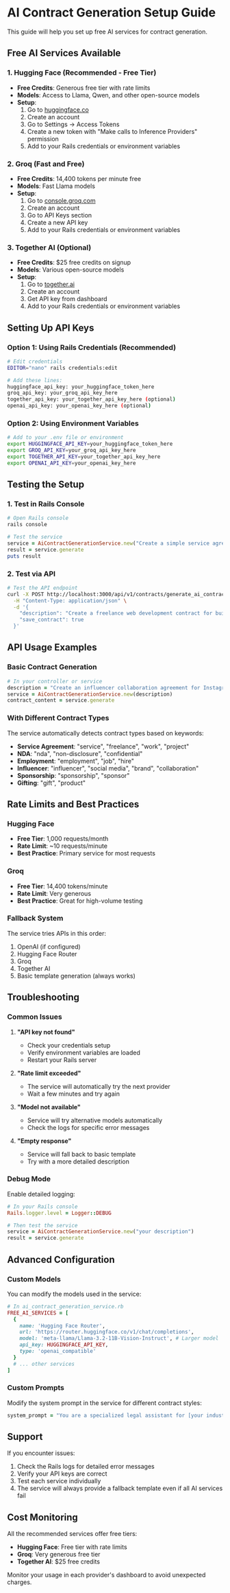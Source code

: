 # AI Contract Generation Setup Guide

This guide will help you set up free AI services for contract generation.

## Free AI Services Available

### 1. Hugging Face (Recommended - Free Tier)
- **Free Credits**: Generous free tier with rate limits
- **Models**: Access to Llama, Qwen, and other open-source models
- **Setup**:
  1. Go to [huggingface.co](https://huggingface.co)
  2. Create an account
  3. Go to Settings → Access Tokens
  4. Create a new token with "Make calls to Inference Providers" permission
  5. Add to your Rails credentials or environment variables

### 2. Groq (Fast and Free)
- **Free Credits**: 14,400 tokens per minute free
- **Models**: Fast Llama models
- **Setup**:
  1. Go to [console.groq.com](https://console.groq.com)
  2. Create an account
  3. Go to API Keys section
  4. Create a new API key
  5. Add to your Rails credentials or environment variables

### 3. Together AI (Optional)
- **Free Credits**: $25 free credits on signup
- **Models**: Various open-source models
- **Setup**:
  1. Go to [together.ai](https://together.ai)
  2. Create an account
  3. Get API key from dashboard
  4. Add to your Rails credentials or environment variables

## Setting Up API Keys

### Option 1: Using Rails Credentials (Recommended)
```bash
# Edit credentials
EDITOR="nano" rails credentials:edit

# Add these lines:
huggingface_api_key: your_huggingface_token_here
groq_api_key: your_groq_api_key_here
together_api_key: your_together_api_key_here (optional)
openai_api_key: your_openai_key_here (optional)
```

### Option 2: Using Environment Variables
```bash
# Add to your .env file or environment
export HUGGINGFACE_API_KEY=your_huggingface_token_here
export GROQ_API_KEY=your_groq_api_key_here
export TOGETHER_API_KEY=your_together_api_key_here
export OPENAI_API_KEY=your_openai_key_here
```

## Testing the Setup

### 1. Test in Rails Console
```ruby
# Open Rails console
rails console

# Test the service
service = AiContractGenerationService.new("Create a simple service agreement for web development work")
result = service.generate
puts result
```

### 2. Test via API
```bash
# Test the API endpoint
curl -X POST http://localhost:3000/api/v1/contracts/generate_ai_contract \
  -H "Content-Type: application/json" \
  -d '{
    "description": "Create a freelance web development contract for building an e-commerce website",
    "save_contract": true
  }'
```

## API Usage Examples

### Basic Contract Generation
```ruby
# In your controller or service
description = "Create an influencer collaboration agreement for Instagram posts"
service = AiContractGenerationService.new(description)
contract_content = service.generate
```

### With Different Contract Types
The service automatically detects contract types based on keywords:
- **Service Agreement**: "service", "freelance", "work", "project"
- **NDA**: "nda", "non-disclosure", "confidential"
- **Employment**: "employment", "job", "hire"
- **Influencer**: "influencer", "social media", "brand", "collaboration"
- **Sponsorship**: "sponsorship", "sponsor"
- **Gifting**: "gift", "product"

## Rate Limits and Best Practices

### Hugging Face
- **Free Tier**: 1,000 requests/month
- **Rate Limit**: ~10 requests/minute
- **Best Practice**: Primary service for most requests

### Groq
- **Free Tier**: 14,400 tokens/minute
- **Rate Limit**: Very generous
- **Best Practice**: Great for high-volume testing

### Fallback System
The service tries APIs in this order:
1. OpenAI (if configured)
2. Hugging Face Router
3. Groq
4. Together AI
5. Basic template generation (always works)

## Troubleshooting

### Common Issues

1. **"API key not found"**
   - Check your credentials setup
   - Verify environment variables are loaded
   - Restart your Rails server

2. **"Rate limit exceeded"**
   - The service will automatically try the next provider
   - Wait a few minutes and try again

3. **"Model not available"**
   - Service will try alternative models automatically
   - Check the logs for specific error messages

4. **"Empty response"**
   - Service will fall back to basic template
   - Try with a more detailed description

### Debug Mode
Enable detailed logging:
```ruby
# In your Rails console
Rails.logger.level = Logger::DEBUG

# Then test the service
service = AiContractGenerationService.new("your description")
result = service.generate
```

## Advanced Configuration

### Custom Models
You can modify the models used in the service:
```ruby
# In ai_contract_generation_service.rb
FREE_AI_SERVICES = [
  {
    name: 'Hugging Face Router',
    url: 'https://router.huggingface.co/v1/chat/completions',
    model: 'meta-llama/Llama-3.2-11B-Vision-Instruct', # Larger model
    api_key: HUGGINGFACE_API_KEY,
    type: 'openai_compatible'
  }
  # ... other services
]
```

### Custom Prompts
Modify the system prompt in the service for different contract styles:
```ruby
system_prompt = "You are a specialized legal assistant for [your industry]. Generate contracts that comply with [specific regulations]..."
```

## Support

If you encounter issues:
1. Check the Rails logs for detailed error messages
2. Verify your API keys are correct
3. Test each service individually
4. The service will always provide a fallback template even if all AI services fail

## Cost Monitoring

All the recommended services offer free tiers:
- **Hugging Face**: Free tier with rate limits
- **Groq**: Very generous free tier
- **Together AI**: $25 free credits

Monitor your usage in each provider's dashboard to avoid unexpected charges.